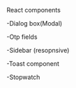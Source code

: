 React components


-Dialog box(Modal)

-Otp fields

-Sidebar (resopnsive)

-Toast component

-Stopwatch
